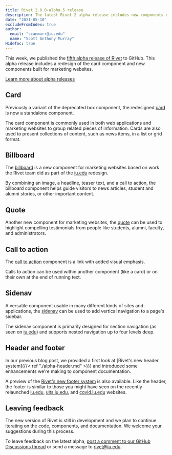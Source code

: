 ```yaml
---
title: Rivet 2.0.0-alpha.5 release
description: The latest Rivet 2 alpha release includes new components designed for marketing websites.
date: "2021-05-10"
excludeFromIndex: true
author:
  email: "scanmurr@iu.edu"
  name: "Scott Anthony Murray"
HideToc: true
---
```

This week, we published the [fifth alpha release of Rivet](https://github.com/indiana-university/rivet-source/releases/tag/v2.0.0-alpha.5) to GitHub. This alpha release includes a redesign of the card component and new components built for marketing websites.

[Learn more about alpha releases](https://v2.rivet.iu.edu/docs/getting-started/alpha/)

## Card

Previously a variant of the deprecated box component, the redesigned [card](https://v2.rivet.iu.edu/docs/components/card/) is now a standalone component.

The card component is commonly used in both web applications and marketing websites to group related pieces of information. Cards are also used to present collections of content, such as news items, in a list or grid format.

## Billboard

The [billboard](https://v2.rivet.iu.edu/docs/components/billboard/) is a new component for marketing websites based on work the Rivet team did as part of the [iu.edu](https://iu.edu/index.html) redesign.

By combining an image, a headline, teaser text, and a call to action, the billboard component helps guide visitors to news articles, student and alumni stories, or other important content.

## Quote

Another new component for marketing websites, the [quote](https://v2.rivet.iu.edu/docs/components/quote/) can be used to highlight compelling testimonials from people like students, alumni, faculty, and administrators.

## Call to action

The [call to action](https://v2.rivet.iu.edu/docs/components/call-to-action/) component is a link with added visual emphasis.

Calls to action can be used within another component (like a card) or on their own at the end of running text.

## Sidenav

A versatile component usable in many different kinds of sites and applications, the [sidenav](https://v2.rivet.iu.edu/docs/components/quote/) can be used to add vertical navigation to a page's sidebar.

The sidenav component is primarily designed for section navigation (as seen on [iu.edu](https://www.iu.edu/academics/choosing-a-major.html)) and supports nested navigation up to four levels deep.

## Header and footer

In our previous blog post, we provided a first look at [Rivet's new header system]({{< ref "./alpha-header.md" >}}) and introduced some enhancements we're making to component documentation.

A preview of the [Rivet's new footer system](https://rvtnext.sitehost-test.iu.edu/docs/components/footer/) is also available. Like the header, the footer is similar to those you might have seen on the recently relaunched [iu.edu](https://iu.edu), [uits.iu.edu](https://uits.iu.edu), and [covid.iu.edu](https://covid.iu.edu) websites.

## Leaving feedback

The new version of Rivet is still in development and we plan to continue iterating on the code, components, and documentation. We welcome your suggestions during this process.

To leave feedback on the latest alpha, [post a comment to our GitHub Discussions thread](https://github.com/indiana-university/rivet-source/discussions/467) or send a message to [rivet@iu.edu](mailto:rivet@iu.edu).